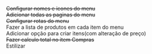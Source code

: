 ~~Configurar nomes e icones do menu~~<br>
~~Adicionar todas as paginas do menu~~<br>
~~Configurar rotas do menu~~<br>
Fazer a lista de produtos em cada item do menu<br>
Adicionar opção para criar itens(com alteração de preço)<br>
~~Fazer calculo total no item Compras~~<br>
Estilizar<br>